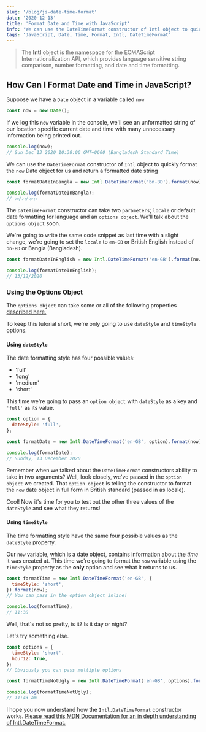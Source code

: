 ```yaml
---
slug: '/blog/js-date-time-format'
date: '2020-12-13'
title: 'Format Date and Time with JavaScript'
info: 'We can use the DateTimeFormat constructor of Intl object to quickly format any Date object for us and return a formatted date string'
tags: 'JavaScript, Date, Time, Format, Intl, DateTimeFormat'
---
```


> The **Intl** object is the namespace for the ECMAScript Internationalization API, which provides language sensitive string comparison, number formatting, and date and time formatting.

## How Can I Format Date and Time in JavaScript?

Suppose we have a `Date` object in a variable called `now`

```javascript
const now = new Date();
```

If we log this `now` variable in the console, we'll see an unformatted string of our location specific current date and time with many unnecessary information being printed out.

```javascript
console.log(now);
// Sun Dec 13 2020 10:38:06 GMT+0600 (Bangladesh Standard Time)
```

We can use the `DateTimeFormat` constructor of `Intl` object to quickly format the `now` Date object for us and return a formatted date string

```javascript
const formatDateInBangla = new Intl.DateTimeFormat('bn-BD').format(now);

console.log(formatDateInBangla);
// ১৩/১২/২০২০
```

The `DateTimeFormat` constructor can take two `parameters`; `locale` or default date formatting for language and an `options object`. We'll talk about the `options object` soon.

We're going to write the same code snippet as last time with a slight change, we're going to set the `locale` to `en-GB` or British English instead of `bn-BD` or Bangla (Bangladesh).

```javascript
const formatDateInEnglish = new Intl.DateTimeFormat('en-GB').format(now);

console.log(formatDateInEnglish);
// 13/12/2020
```

### Using the Options Object

The `options object` can take some or all of the following properties [described here.](https://developer.mozilla.org/en-US/docs/Web/JavaScript/Reference/Global_Objects/Intl/DateTimeFormat/DateTimeFormat)

To keep this tutorial short, we're only going to use `dateStyle`
and `timeStyle` options.

#### Using `dateStyle`

The date formatting style has four possible values:

- 'full'
- 'long'
- 'medium'
- 'short'

This time we're going to pass an `option object` with `dateStyle` as a key and `'full'` as its value.

```javascript
const option = {
  dateStyle: 'full',
};

const formatDate = new Intl.DateTimeFormat('en-GB', option).format(now);

console.log(formatDate);
// Sunday, 13 December 2020
```

Remember when we talked about the `DateTimeFormat` constructors ability to take in two arguments? Well, look closely, we've passed in the `option object` we created.
That `option object` is telling the constructor to format the `now` date object in full form in British standard (passed in as locale).

Cool! Now it's time for you to test out the other three values of the `dateStyle` and see what they returns!

#### Using `timeStyle`

The time formatting style have the same four possible values as the `dateStyle` property.

Our `now` variable, which is a date object, contains information about the _time_ it was created at.
This time we're going to format the `now` variable using the `timeStyle` property as the **only** option and see what it returns to us.

```javascript
const formatTime = new Intl.DateTimeFormat('en-GB', {
  timeStyle: 'short',
}).format(now);
// You can pass in the option object inline!

console.log(formatTime);
// 11:38
```

Well, that's not so pretty, is it? Is it day or night?

Let's try something else.

```javascript
const options = {
  timeStyle: 'short',
  hour12: true,
};
// Obviously you can pass multiple options

const formatTimeNotUgly = new Intl.DateTimeFormat('en-GB', options).format(now);

console.log(formatTimeNotUgly);
// 11:43 am
```

I hope you now understand how the `Intl.DateTimeFormat` constructor works. [Please read this MDN Documentation for an in depth understanding of Intl.DateTimeFormat.](https://developer.mozilla.org/en-US/docs/Web/JavaScript/Reference/Global_Objects/Intl/DateTimeFormat/DateTimeFormat)
